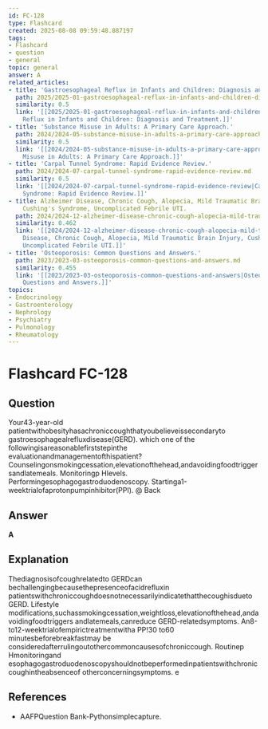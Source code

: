 ```yaml
---
id: FC-128
type: Flashcard
created: 2025-08-08 09:59:48.887197
tags:
- Flashcard
- question
- general
topic: general
answer: A
related_articles:
- title: 'Gastroesophageal Reflux in Infants and Children: Diagnosis and Treatment.'
  path: 2025/2025-01-gastroesophageal-reflux-in-infants-and-children-diagnosis-an.md
  similarity: 0.5
  link: '[[2025/2025-01-gastroesophageal-reflux-in-infants-and-children-diagnosis-an|Gastroesophageal
    Reflux in Infants and Children: Diagnosis and Treatment.]]'
- title: 'Substance Misuse in Adults: A Primary Care Approach.'
  path: 2024/2024-05-substance-misuse-in-adults-a-primary-care-approach.md
  similarity: 0.5
  link: '[[2024/2024-05-substance-misuse-in-adults-a-primary-care-approach|Substance
    Misuse in Adults: A Primary Care Approach.]]'
- title: 'Carpal Tunnel Syndrome: Rapid Evidence Review.'
  path: 2024/2024-07-carpal-tunnel-syndrome-rapid-evidence-review.md
  similarity: 0.5
  link: '[[2024/2024-07-carpal-tunnel-syndrome-rapid-evidence-review|Carpal Tunnel
    Syndrome: Rapid Evidence Review.]]'
- title: Alzheimer Disease, Chronic Cough, Alopecia, Mild Traumatic Brain Injury,
    Cushing's Syndrome, Uncomplicated Febrile UTI.
  path: 2024/2024-12-alzheimer-disease-chronic-cough-alopecia-mild-traumatic-brai.md
  similarity: 0.462
  link: '[[2024/2024-12-alzheimer-disease-chronic-cough-alopecia-mild-traumatic-brai|Alzheimer
    Disease, Chronic Cough, Alopecia, Mild Traumatic Brain Injury, Cushing''s Syndrome,
    Uncomplicated Febrile UTI.]]'
- title: 'Osteoporosis: Common Questions and Answers.'
  path: 2023/2023-03-osteoporosis-common-questions-and-answers.md
  similarity: 0.455
  link: '[[2023/2023-03-osteoporosis-common-questions-and-answers|Osteoporosis: Common
    Questions and Answers.]]'
topics:
- Endocrinology
- Gastroenterology
- Nephrology
- Psychiatry
- Pulmonology
- Rheumatology
---
```


# Flashcard FC-128

## Question

Your43-year-old patientwithobesityhasachroniccoughthatyoubelieveissecondaryto gastroesophagealrefluxdisease(GERD). which one of the followingisareasonablefirststepinthe evaluationandmanagementofthispatient? Counselingonsmokingcessation,elevationofthehead,andavoidingfoodtriggersandlatemeals. Monitoringp Hlevels. Performingesophagogastroduodenoscopy. Startinga1-weektrialofaprotonpumpinhibitor(PPI). @ Back

## Answer

**A**

## Explanation

Thediagnosisofcoughrelatedto GERDcan bechallengingbecausethepresenceofacidrefluxin patientswithchroniccoughdoesnotnecessarilyindicatethatthecoughisdueto GERD. Lifestyle modifications,suchassmokingcessation,weightloss,elevationofthehead,andavoidingfoodtriggers andlatemeals,canreduce GERD-relatedsymptoms. An8-to12-weektrialofempirictreatmentwitha PP!30 to60 minutesbeforebreakfastmay be consideredafterrulingoutothercommoncausesofchroniccough. Routinep Hmonitoringand esophagogastroduodenoscopyshouldnotbeperformedinpatientswithchroniccoughintheabsenceof otherconcerningsymptoms. e

## References

- AAFPQuestion Bank-Pythonsimplecapture.

